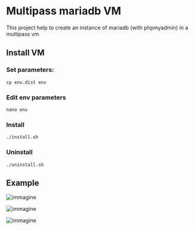 # Multipass mariadb VM
This project help to create an instance of mariadb (with phpmyadmin) in a multipass vm
## Install VM
### Set parameters:
```
cp env.dist env
```
### Edit env parameters
```
nano env
```
### Install
```
./install.sh
```
### Uninstall
```
./uninstall.sh
```

## Example
![immagine](https://user-images.githubusercontent.com/7722346/213928353-1929eb63-a595-407d-9457-3b40758fc4e1.png)

![immagine](https://user-images.githubusercontent.com/7722346/213929514-7ea2866e-d16f-4661-bb71-84ae3a1a4e2c.png)

![immagine](https://user-images.githubusercontent.com/7722346/214121126-e701e447-e950-4d53-8263-3aff3d5a9a33.png)
